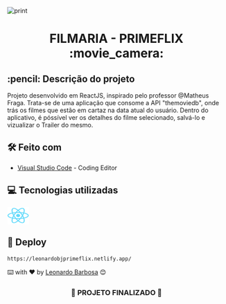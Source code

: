 ![print](https://user-images.githubusercontent.com/87662269/201440670-a9c8a5cf-8ce9-4bab-89f4-abcc311184dc.PNG)

<h1 align="center">
 FILMARIA - PRIMEFLIX :movie_camera:
</h1>

<h2>
  :pencil: Descrição do projeto
</h2>

<p>
Projeto desenvolvido em ReactJS, inspirado pelo professor @Matheus Fraga. Trata-se de uma aplicação que consome a API "themoviedb", onde trás os filmes que estão em cartaz na data atual do usuário. Dentro do aplicativo, é póssível ver os detalhes do filme selecionado, salvá-lo e vizualizar o Trailer do mesmo.
</p>

## 🛠️ Feito com
* [Visual Studio Code](https://code.visualstudio.com) - Coding Editor

## 💻 Tecnologias utilizadas
<div display="flex">
  <img align="center" alt="logo_react" height="40" width="50" src="https://raw.githubusercontent.com/devicons/devicon/master/icons/react/react-original.svg">
</div>

## :link: Deploy

```
https://leonardobjprimeflix.netlify.app/
```

⌨️ with ❤️ by [Leonardo Barbosa](https://github.com/leonardojpereira) 😊

<h3 align="center">
  
  :construction: PROJETO FINALIZADO :construction:
  
</h3>
